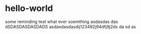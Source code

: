 # hello-world
some reminding test
what ever soemthing asdasdas das
dSDASDASDASDADS
asdasdasdasdij123<F3>492j94dfj9j2ds
da
sd
as
